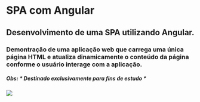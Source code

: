 # SPA com Angular #

## Desenvolvimento de uma SPA utilizando Angular. ##

### Demontração de uma aplicação web que carrega uma única página HTML e atualiza dinamicamente o conteúdo da página conforme o usuário interage com a aplicação. ###

##### Obs: * Destinado exclusivamente para fins de estudo * #####
 
<div> 
  <a href="https://www.linkedin.com/in/byron-ribeiro-santos-doria-6654b0312" target="_blank"><img src="https://img.shields.io/badge/-LinkedIn-%230077B5?style=for-the-badge&logo=linkedin&logoColor=white" target="_blank"></a>   
</div>
